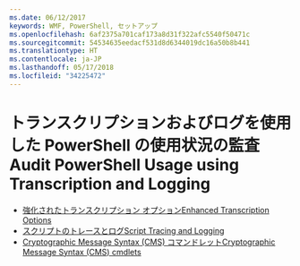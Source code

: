 ```yaml
---
ms.date: 06/12/2017
keywords: WMF, PowerShell, セットアップ
ms.openlocfilehash: 6af2375a701caf173a8d31f322afc5540f50471c
ms.sourcegitcommit: 54534635eedacf531d8d6344019dc16a50b8b441
ms.translationtype: HT
ms.contentlocale: ja-JP
ms.lasthandoff: 05/17/2018
ms.locfileid: "34225472"
---
```

# <a name="audit-powershell-usage-using-transcription-and-logging"></a><span data-ttu-id="860f7-102">トランスクリプションおよびログを使用した PowerShell の使用状況の監査</span><span class="sxs-lookup"><span data-stu-id="860f7-102">Audit PowerShell Usage using Transcription and Logging</span></span>

- [<span data-ttu-id="860f7-103">強化されたトランスクリプション オプション</span><span class="sxs-lookup"><span data-stu-id="860f7-103">Enhanced Transcription Options</span></span>](audit_transcript.md)
- [<span data-ttu-id="860f7-104">スクリプトのトレースとログ</span><span class="sxs-lookup"><span data-stu-id="860f7-104">Script Tracing and Logging</span></span>](audit_script.md)
- [<span data-ttu-id="860f7-105">Cryptographic Message Syntax (CMS) コマンドレット</span><span class="sxs-lookup"><span data-stu-id="860f7-105">Cryptographic Message Syntax (CMS) cmdlets</span></span>](audit_cms.md)
